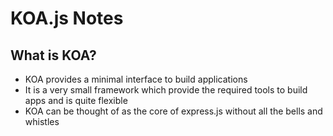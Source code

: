 # KOA.js Notes
## What is KOA?
- KOA provides a minimal interface to build applications
- It is a very small framework which provide the required tools to build apps and is quite flexible
- KOA can be thought of as the core of express.js without all the bells and whistles
